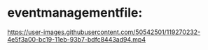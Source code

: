 # eventmanagementfile:
https://user-images.githubusercontent.com/50542501/119270232-4e5f3a00-bc19-11eb-93b7-bdfc8443ad94.mp4
